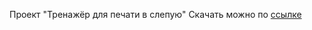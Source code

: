 Проект "Тренажёр для печати в слепую"
Скачать можно по [ссылке](#https://github.com/Pelmesha047/TDPVS/raw/refs/heads/main/TDPVS.zip)
